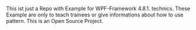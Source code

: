 This ist just a Repo with Example for WPF-Framework 4.8.1. technics. These Example are only to teach trainees or give informations about how to use pattern.
This is an Open Source Project.
